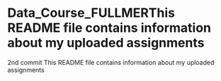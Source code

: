 # Data_Course_FULLMERThis README file contains information about my uploaded assignments
2nd commit
This README file contains information about my uploaded assignments
